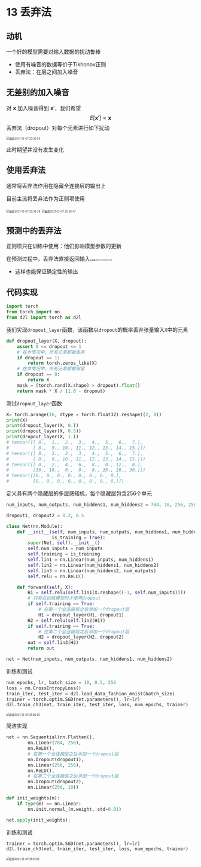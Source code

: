 # 13 丢弃法

<!--丢弃法即为dropout-->

## 动机

一个好的模型需要对输入数据的扰动鲁棒

- 使用有噪音的数据等价于Tikhonov正则
- 丢弃法：在层之间加入噪音

## 无差别的加入噪音

对 $\pmb{x}$ 加入噪音得到 ${\pmb{x}}'$，我们希望
$$
E[{\pmb{x}}']=\pmb{x}
$$
丢弃法（dropout）对每个元素进行如下扰动

<img src="/Users/hanyixiao/Library/Application Support/typora-user-images/截屏2021-12-07 20.32.54.png" alt="截屏2021-12-07 20.32.54" style="zoom:50%;" />

此时期望并没有发生变化

## 使用丢弃法

通常将丢弃法作用在隐藏全连接层的输出上

目前主流将丢弃法作为正则项使用

<img src="/Users/hanyixiao/Library/Application Support/typora-user-images/截屏2021-12-07 20.35.28.png" alt="截屏2021-12-07 20.35.28" style="zoom:50%;" />

<img src="/Users/hanyixiao/Library/Application Support/typora-user-images/截屏2021-12-07 20.35.47.png" alt="截屏2021-12-07 20.35.47" style="zoom:50%;" />

## 预测中的丢弃法

正则项只在训练中使用：他们影响模型参数的更新

在预测过程中，丢弃法直接返回输入<img src="/Users/hanyixiao/Library/Application Support/typora-user-images/截屏2021-12-07 20.37.25.png" alt="截屏2021-12-07 20.37.25" style="zoom:33%;" />

- 这样也能保证确定性的输出

## 代码实现

```python
import torch
from torch import nn
from d2l import torch as d2l
```

我们实现`dropout_layer`函数，该函数以`dropout`的概率丢弃张量输入`X`中的元素

```python
def dropout_layer(X, dropout):
    assert 0 <= dropout <= 1
    # 在本情况中，所有元素都被丢弃
    if dropout == 1:
        return torch.zeros_like(X)
    # 在本情况中，所有元素都被保留
    if dropout == 0:
        return X
    mask = (torch.rand(X.shape) > dropout).float()
    return mask * X / (1.0 - dropout)
```

测试`dropout_layer`函数

```python
X= torch.arange(16, dtype = torch.float32).reshape((2, 8))
print(X)
print(dropout_layer(X, 0.))
print(dropout_layer(X, 0.5))
print(dropout_layer(X, 1.))
# tensor([[ 0.,  1.,  2.,  3.,  4.,  5.,  6.,  7.],
#         [ 8.,  9., 10., 11., 12., 13., 14., 15.]])
# tensor([[ 0.,  1.,  2.,  3.,  4.,  5.,  6.,  7.],
#         [ 8.,  9., 10., 11., 12., 13., 14., 15.]])
# tensor([[ 0.,  2.,  4.,  6.,  8.,  0., 12.,  0.],
#         [16., 18.,  0.,  0.,  0., 26., 28., 30.]])
# tensor([[0., 0., 0., 0., 0., 0., 0., 0.],
#         [0., 0., 0., 0., 0., 0., 0., 0.]])
```

定义具有两个隐藏层的多层感知机，每个隐藏层包含256个单元

```python
num_inputs, num_outputs, num_hiddens1, num_hiddens2 = 784, 10, 256, 256

dropout1, dropout2 = 0.2, 0.5

class Net(nn.Module):
    def __init__(self, num_inputs, num_outputs, num_hiddens1, num_hiddens2,
                 is_training = True):
        super(Net, self).__init__()
        self.num_inputs = num_inputs
        self.training = is_training
        self.lin1 = nn.Linear(num_inputs, num_hiddens1)
        self.lin2 = nn.Linear(num_hiddens1, num_hiddens2)
        self.lin3 = nn.Linear(num_hiddens2, num_outputs)
        self.relu = nn.ReLU()

    def forward(self, X):
        H1 = self.relu(self.lin1(X.reshape((-1, self.num_inputs))))
        # 只有在训练模型时才使用dropout
        if self.training == True:
            # 在第一个全连接层之后添加一个dropout层
            H1 = dropout_layer(H1, dropout1)
        H2 = self.relu(self.lin2(H1))
        if self.training == True:
            # 在第二个全连接层之后添加一个dropout层
            H2 = dropout_layer(H2, dropout2)
        out = self.lin3(H2)
        return out

net = Net(num_inputs, num_outputs, num_hiddens1, num_hiddens2)
```

训练和测试

```python
num_epochs, lr, batch_size = 10, 0.5, 256
loss = nn.CrossEntropyLoss()
train_iter, test_iter = d2l.load_data_fashion_mnist(batch_size)
trainer = torch.optim.SGD(net.parameters(), lr=lr)
d2l.train_ch3(net, train_iter, test_iter, loss, num_epochs, trainer)
```

<img src="/Users/hanyixiao/Library/Application Support/typora-user-images/截屏2021-12-07 21.00.25.png" alt="截屏2021-12-07 21.00.25" style="zoom:50%;" />

简洁实现

```python
net = nn.Sequential(nn.Flatten(),
        nn.Linear(784, 256),
        nn.ReLU(),
        # 在第一个全连接层之后添加一个dropout层
        nn.Dropout(dropout1),
        nn.Linear(256, 256),
        nn.ReLU(),
        # 在第二个全连接层之后添加一个dropout层
        nn.Dropout(dropout2),
        nn.Linear(256, 10))

def init_weights(m):
    if type(m) == nn.Linear:
        nn.init.normal_(m.weight, std=0.01)

net.apply(init_weights);
```

训练和测试

```python
trainer = torch.optim.SGD(net.parameters(), lr=lr)
d2l.train_ch3(net, train_iter, test_iter, loss, num_epochs, trainer)
```

<img src="/Users/hanyixiao/Library/Application Support/typora-user-images/截屏2021-12-07 21.07.05.png" alt="截屏2021-12-07 21.07.05" style="zoom:50%;" />